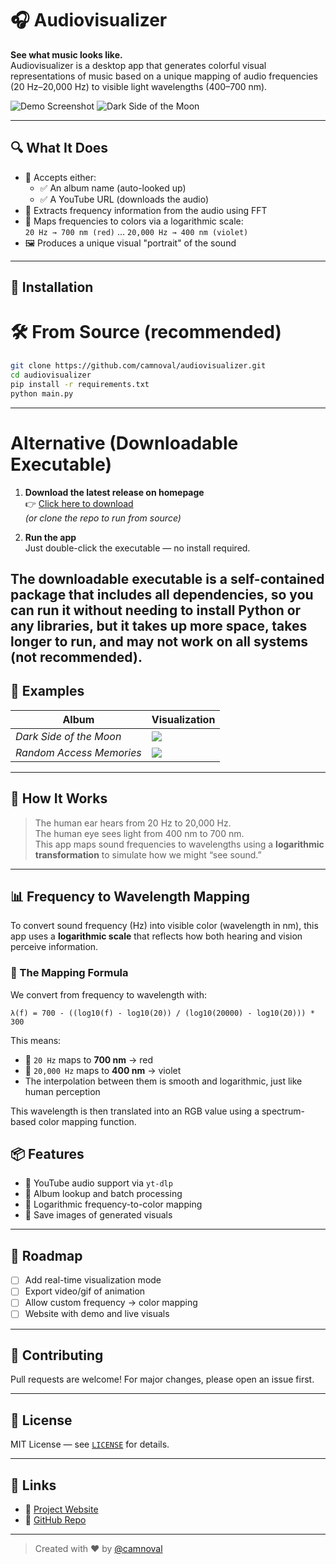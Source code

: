 
# 🎧 Audiovisualizer

**See what music looks like.**  
Audiovisualizer is a desktop app that generates colorful visual representations of music based on a unique mapping of audio frequencies (20 Hz–20,000 Hz) to visible light wavelengths (400–700 nm).

![Demo Screenshot](demo/screenshot.png)
![Dark Side of the Moon](demo/darkSideOfTheMoon.png)

---

## 🔍 What It Does

- 🔎 Accepts either:
  - ✅ An album name (auto-looked up)
  - ✅ A YouTube URL (downloads the audio)
- 🎼 Extracts frequency information from the audio using FFT
- 🌈 Maps frequencies to colors via a logarithmic scale:  
  `20 Hz → 700 nm (red)` … `20,000 Hz → 400 nm (violet)`
- 🖼️ Produces a unique visual "portrait" of the sound

---

## 🚀 Installation

# 🛠️ From Source (recommended)

```bash
git clone https://github.com/camnoval/audiovisualizer.git
cd audiovisualizer
pip install -r requirements.txt
python main.py
```
---

# Alternative (Downloadable Executable)

1. **Download the latest release on homepage**  
   👉 [Click here to download](https://camnoval.github.io/audiovisualizer/)  
   *(or clone the repo to run from source)*

2. **Run the app**  
   Just double-click the executable — no install required.

The downloadable executable is a self-contained package that includes all dependencies, so you can run it without needing to install Python or any libraries, but it takes up more space, takes longer to run, and may not work on all systems (not recommended).
---

## 📸 Examples

| Album | Visualization |
|-------|----------------|
| *Dark Side of the Moon* | ![](demo/darkSideOfTheMoon.png) |
| *Random Access Memories* | ![](demo/ram.png) |

---

## 🧠 How It Works

> The human ear hears from 20 Hz to 20,000 Hz.  
> The human eye sees light from 400 nm to 700 nm.  
> This app maps sound frequencies to wavelengths using a **logarithmic transformation** to simulate how we might “see sound.”

---

## 📊 Frequency to Wavelength Mapping

To convert sound frequency (Hz) into visible color (wavelength in nm), this app uses a **logarithmic scale** that reflects how both hearing and vision perceive information.

### 🔁 The Mapping Formula

We convert from frequency to wavelength with:

```
λ(f) = 700 - ((log10(f) - log10(20)) / (log10(20000) - log10(20))) * 300
```

This means:
- 🎵 `20 Hz` maps to **700 nm** → red
- 🎵 `20,000 Hz` maps to **400 nm** → violet
- The interpolation between them is smooth and logarithmic, just like human perception

This wavelength is then translated into an RGB value using a spectrum-based color mapping function.

## 📦 Features

- 🎵 YouTube audio support via `yt-dlp`
- 📁 Album lookup and batch processing
- 🎨 Logarithmic frequency-to-color mapping
- 📸 Save images of generated visuals

---

## 📌 Roadmap

- [ ] Add real-time visualization mode
- [ ] Export video/gif of animation
- [ ] Allow custom frequency → color mapping
- [ ] Website with demo and live visuals

---

## 🤝 Contributing

Pull requests are welcome! For major changes, please open an issue first.

---

## 📜 License

MIT License — see [`LICENSE`](LICENSE) for details.

---

## 🔗 Links

- 🔗 [Project Website](https://camnoval.github.io/audiovisualizer/)
- 🐙 [GitHub Repo](https://github.com/camnoval/audiovisualizer)

---

> Created with ❤️ by [@camnoval](https://github.com/camnoval)
